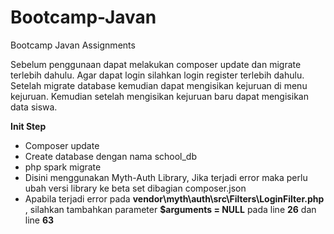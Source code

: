 # Bootcamp-Javan

Bootcamp Javan Assignments

Sebelum penggunaan dapat melakukan composer update dan migrate terlebih dahulu. Agar dapat login silahkan login register terlebih dahulu. Setelah migrate database kemudian dapat mengisikan kejuruan di menu kejuruan. Kemudian setelah mengisikan kejuruan baru dapat mengisikan data siswa.

<strong>Init Step</strong>

<ul>
  <li>Composer update</li>
  <li>Create database dengan nama school_db</li>
  <li>php spark migrate</li>
  <li>Disini menggunakan Myth-Auth Library, Jika terjadi error maka perlu ubah versi library ke beta set dibagian composer.json</li>
  <li>Apabila terjadi error pada <b>vendor\myth\auth\src\Filters\LoginFilter.php</b> , silahkan tambahkan parameter <b>$arguments = NULL</b> pada line <b>26</b> dan line <b>63</b></li>
</ul>
